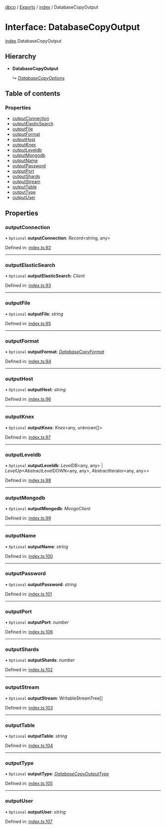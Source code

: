 [dbcp](../README.md) / [Exports](../modules.md) / [index](../modules/index.md) / DatabaseCopyOutput

# Interface: DatabaseCopyOutput

[index](../modules/index.md).DatabaseCopyOutput

## Hierarchy

- **DatabaseCopyOutput**

  ↳ [*DatabaseCopyOptions*](index.databasecopyoptions.md)

## Table of contents

### Properties

- [outputConnection](index.databasecopyoutput.md#outputconnection)
- [outputElasticSearch](index.databasecopyoutput.md#outputelasticsearch)
- [outputFile](index.databasecopyoutput.md#outputfile)
- [outputFormat](index.databasecopyoutput.md#outputformat)
- [outputHost](index.databasecopyoutput.md#outputhost)
- [outputKnex](index.databasecopyoutput.md#outputknex)
- [outputLeveldb](index.databasecopyoutput.md#outputleveldb)
- [outputMongodb](index.databasecopyoutput.md#outputmongodb)
- [outputName](index.databasecopyoutput.md#outputname)
- [outputPassword](index.databasecopyoutput.md#outputpassword)
- [outputPort](index.databasecopyoutput.md#outputport)
- [outputShards](index.databasecopyoutput.md#outputshards)
- [outputStream](index.databasecopyoutput.md#outputstream)
- [outputTable](index.databasecopyoutput.md#outputtable)
- [outputType](index.databasecopyoutput.md#outputtype)
- [outputUser](index.databasecopyoutput.md#outputuser)

## Properties

### outputConnection

• `Optional` **outputConnection**: *Record*<string, any\>

Defined in: [index.ts:92](https://github.com/wholebuzz/dbcp/blob/master/src/index.ts#L92)

___

### outputElasticSearch

• `Optional` **outputElasticSearch**: *Client*

Defined in: [index.ts:93](https://github.com/wholebuzz/dbcp/blob/master/src/index.ts#L93)

___

### outputFile

• `Optional` **outputFile**: *string*

Defined in: [index.ts:95](https://github.com/wholebuzz/dbcp/blob/master/src/index.ts#L95)

___

### outputFormat

• `Optional` **outputFormat**: [*DatabaseCopyFormat*](../enums/format.databasecopyformat.md)

Defined in: [index.ts:94](https://github.com/wholebuzz/dbcp/blob/master/src/index.ts#L94)

___

### outputHost

• `Optional` **outputHost**: *string*

Defined in: [index.ts:96](https://github.com/wholebuzz/dbcp/blob/master/src/index.ts#L96)

___

### outputKnex

• `Optional` **outputKnex**: *Knex*<any, unknown[]\>

Defined in: [index.ts:97](https://github.com/wholebuzz/dbcp/blob/master/src/index.ts#L97)

___

### outputLeveldb

• `Optional` **outputLeveldb**: *LevelDB*<any, any\> \| *LevelUp*<AbstractLevelDOWN<any, any\>, AbstractIterator<any, any\>\>

Defined in: [index.ts:98](https://github.com/wholebuzz/dbcp/blob/master/src/index.ts#L98)

___

### outputMongodb

• `Optional` **outputMongodb**: *MongoClient*

Defined in: [index.ts:99](https://github.com/wholebuzz/dbcp/blob/master/src/index.ts#L99)

___

### outputName

• `Optional` **outputName**: *string*

Defined in: [index.ts:100](https://github.com/wholebuzz/dbcp/blob/master/src/index.ts#L100)

___

### outputPassword

• `Optional` **outputPassword**: *string*

Defined in: [index.ts:101](https://github.com/wholebuzz/dbcp/blob/master/src/index.ts#L101)

___

### outputPort

• `Optional` **outputPort**: *number*

Defined in: [index.ts:106](https://github.com/wholebuzz/dbcp/blob/master/src/index.ts#L106)

___

### outputShards

• `Optional` **outputShards**: *number*

Defined in: [index.ts:102](https://github.com/wholebuzz/dbcp/blob/master/src/index.ts#L102)

___

### outputStream

• `Optional` **outputStream**: WritableStreamTree[]

Defined in: [index.ts:103](https://github.com/wholebuzz/dbcp/blob/master/src/index.ts#L103)

___

### outputTable

• `Optional` **outputTable**: *string*

Defined in: [index.ts:104](https://github.com/wholebuzz/dbcp/blob/master/src/index.ts#L104)

___

### outputType

• `Optional` **outputType**: [*DatabaseCopyOutputType*](../enums/format.databasecopyoutputtype.md)

Defined in: [index.ts:105](https://github.com/wholebuzz/dbcp/blob/master/src/index.ts#L105)

___

### outputUser

• `Optional` **outputUser**: *string*

Defined in: [index.ts:107](https://github.com/wholebuzz/dbcp/blob/master/src/index.ts#L107)
